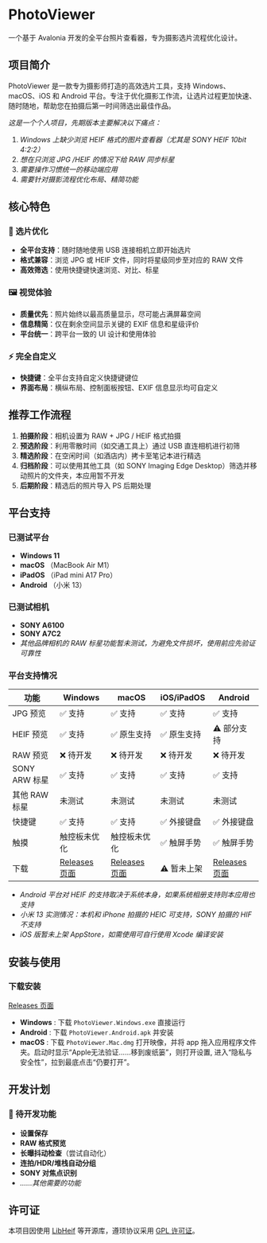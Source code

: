 # PhotoViewer

一个基于 Avalonia 开发的全平台照片查看器，专为摄影选片流程优化设计。

## 项目简介

PhotoViewer 是一款专为摄影师打造的高效选片工具，支持 Windows、macOS、iOS 和 Android 平台。专注于优化摄影工作流，让选片过程更加快速、随时随地，帮助您在拍摄后第一时间筛选出最佳作品。

*这是一个个人项目，先期版本主要解决以下痛点：*
1. *Windows 上缺少浏览 HEIF 格式的图片查看器（尤其是 SONY HEIF 10bit 4:2:2）*
2. *想在只浏览 JPG /HEIF 的情况下给 RAW 同步标星*
3. *需要操作习惯统一的移动端应用*
4. *需要针对摄影流程优化布局、精简功能*

## 核心特色

### 🎯 选片优化
- **全平台支持**：随时随地使用 USB 连接相机立即开始选片
- **格式兼容**：浏览 JPG 或 HEIF 文件，同时将星级同步至对应的 RAW 文件
- **高效筛选**：使用快捷键快速浏览、对比、标星

### 🖼️ 视觉体验
- **质量优先**：照片始终以最高质量显示，尽可能占满屏幕空间
- **信息精简**：仅在剩余空间显示关键的 EXIF 信息和星级评价
- **平台统一**：跨平台一致的 UI 设计和使用体验

### ⚡ 完全自定义
- **快捷键**：全平台支持自定义快捷键键位
- **界面布局**：横纵布局、控制面板按钮、EXIF 信息显示均可自定义

## 推荐工作流程

1. **拍摄阶段**：相机设置为 RAW + JPG / HEIF 格式拍摄
2. **预选阶段**：利用零散时间（如交通工具上）通过 USB 直连相机进行初筛
3. **精选阶段**：在空闲时间（如酒店内）拷卡至笔记本进行精选
4. **归档阶段**：可以使用其他工具（如 SONY Imaging Edge Desktop）筛选并移动照片的文件夹，本应用暂不开发
5. **后期阶段**：精选后的照片导入 PS 后期处理

## 平台支持

### 已测试平台
- **Windows 11**
- **macOS** （MacBook Air M1）
- **iPadOS** （iPad mini A17 Pro）
- **Android** （小米 13）

### 已测试相机
- **SONY A6100**
- **SONY A7C2**
- *其他品牌相机的 RAW 标星功能暂未测试，为避免文件损坏，使用前应先验证可靠性*

### 平台支持情况

| 功能          | Windows                                                      | macOS                                                           | iOS/iPadOS | Android |
|-------------|--------------------------------------------------------------|-----------------------------------------------------------------|------------|-----|
| JPG 预览      | ✅ 支持                                                         | ✅ 支持                                                            | ✅ 支持       | ✅ 支持 |
| HEIF 预览     | ✅ 支持                                                         | ✅ 原生支持                                                          | ✅ 原生支持       | ⚠️ 部分支持 |
| RAW 预览      | ❌ 待开发                                                        | ❌ 待开发                                                           | ❌ 待开发      | ❌ 待开发 |
| SONY ARW 标星 | ✅ 支持                                                         | ✅ 支持                                                            | ✅ 支持       | ✅ 支持 |
| 其他 RAW 标星   | 未测试                                                          | 未测试                                                             | 未测试     | 未测试 |
| 快捷键         | ✅ 支持                                                         | ✅ 支持                                                            | ✅ 外接键盘     | ✅ 外接键盘 |
| 触摸          | 触控板未优化                                                       | 触控板未优化                                                          | ✅ 触屏手势     | ✅ 触屏手势 |
| 下载          | [Releases 页面](https://github.com/XiaoJHcc/PhotoViewer/releases) | [Releases 页面](https://github.com/XiaoJHcc/PhotoViewer/releases) | ⚠️ 暂未上架    | [Releases 页面](https://github.com/XiaoJHcc/PhotoViewer/releases) |

- *Android 平台对 HEIF 的支持取决于系统本身，如果系统相册支持则本应用也支持*
- *小米 13 实测情况：本机和 iPhone 拍摄的 HEIC 可支持，SONY 拍摄的 HIF 不支持*
- *iOS 版暂未上架 AppStore，如需使用可自行使用 Xcode 编译安装*

## 安装与使用

### 下载安装
[Releases 页面](https://github.com/XiaoJHcc/PhotoViewer/releases) 

- **Windows** : 下载 `PhotoViewer.Windows.exe` 直接运行
- **Android** : 下载 `PhotoViewer.Android.apk` 并安装
- **macOS** : 下载 `PhotoViewer.Mac.dmg` 打开映像，并将 app 拖入应用程序文件夹。启动时显示“Apple无法验证……移到废纸篓”，则打开设置, 进入“隐私与安全性”，拉到最底点击“仍要打开”。

## 开发计划

### 🚧 待开发功能
- **设置保存**
- **RAW 格式预览**
- **长曝抖动检查**（尝试自动化）
- **连拍/HDR/堆栈自动分组**
- **SONY 对焦点识别**
- *……其他需要的功能*

## 许可证

本项目因使用 [LibHeif](https://github.com/strukturag/libheif) 等开源库，遵顼协议采用 [GPL 许可证](LICENSE)。